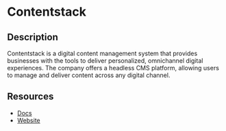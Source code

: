 # Contentstack

## Description

Contentstack is a digital content management system that provides businesses with the tools to deliver personalized, omnichannel digital experiences. The company offers a headless CMS platform, allowing users to manage and deliver content across any digital channel.

## Resources

- [Docs](https://www.contentstack.com/docs)
- [Website](contentstack.io)

